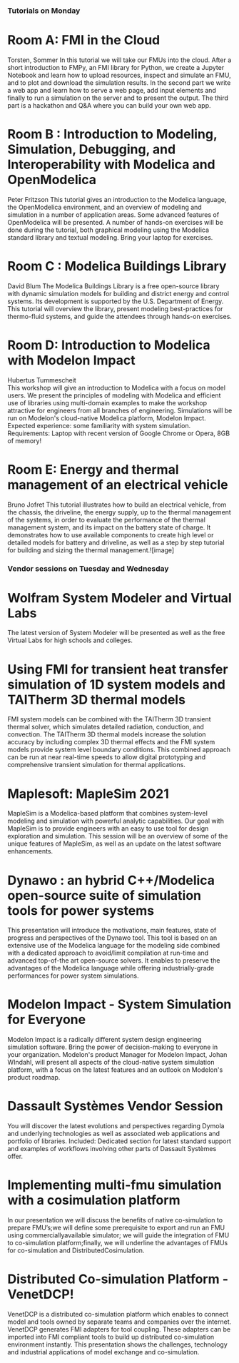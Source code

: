

### Tutorials on Monday

# Room A: FMI in the Cloud
Torsten, Sommer
In this tutorial we will take our FMUs into the cloud. After a short introduction to FMPy, an FMI library for Python, we create a Jupyter Notebook and learn how to upload resources, inspect and simulate an FMU, and to plot and download the simulation results. In the second part we write a web app and learn how to serve a web page, add input elements and finally to run a simulation on the server and to present the output. The third part is a hackathon and Q&A where you can build your own web app.

# Room B : Introduction to Modeling, Simulation, Debugging, and Interoperability with Modelica and OpenModelica 
Peter Fritzson
This tutorial gives an introduction to the Modelica language, the OpenModelica environment, and an overview of modeling and simulation in a number of application areas. Some advanced features of OpenModelica will be presented. A number of hands-on exercises will be done during the tutorial, both graphical modeling using the Modelica standard library and textual modeling. Bring your laptop for exercises.

# Room C : Modelica Buildings Library
David Blum
The Modelica Buildings Library is a free open-source library with dynamic simulation models for building and district energy and control systems.  Its development is supported by the U.S. Department of Energy.  This tutorial will overview the library, present modeling best-practices for thermo-fluid systems, and guide the attendees through hands-on exercises.

# Room D: Introduction to Modelica with Modelon Impact
Hubertus Tummescheit	
This workshop will give an introduction to Modelica with a focus on model users. We present the principles of modeling with Modelica and efficient use of libraries using multi-domain examples to make the workshop attractive for engineers from all branches of engineering. Simulations will be run on Modelon's cloud-native Modelica platform, Modelon Impact. Expected experience: some familiarity with system simulation. Requirements: Laptop with recent version of Google Chrome or Opera, 8GB of memory!


# Room E: Energy and thermal management of an electrical vehicle
Bruno Jofret
This tutorial illustrates how to build an electrical vehicle, from the chassis, the driveline, the energy supply, up to the thermal management of the systems, in order to evaluate the performance of the thermal management system, and its impact on the battery state of charge. It demonstrates how to use available components to create high level or detailed models for battery and driveline, as well as a step by step tutorial for building and sizing the thermal management.![image]


### Vendor sessions on Tuesday and Wednesday

# Wolfram System Modeler and Virtual Labs
The latest version of System Modeler will be presented as well as the free Virtual Labs for high schools and colleges.


# Using FMI for transient heat transfer simulation of 1D system models and TAITherm 3D thermal models
FMI system models can be combined with the TAITherm 3D transient thermal solver, which simulates detailed radiation, conduction, and convection.  The TAITherm 3D thermal models increase the solution accuracy by including complex 3D thermal effects and the FMI system models provide system level boundary conditions.  This combined approach can be run at near real-time speeds to allow digital prototyping and comprehensive transient simulation for thermal applications.

# Maplesoft: MapleSim 2021
MapleSim is a Modelica-based platform that combines system-level modeling and simulation with powerful analytic capabilities. Our goal with MapleSim is to provide engineers with an easy to use tool for design exploration and simulation. This session will be an overview of some of the unique features of MapleSim, as well as an update on the latest software enhancements.

# Dynawo : an hybrid C++/Modelica open-source suite of simulation tools for power systems
This presentation will introduce the motivations, main features, state of progress and perspectives of the Dynawo tool. This tool is based on an extensive use of the Modelica language for the modeling side combined with a dedicated approach to avoid/limit compilation at run-time and advanced top-of-the art open-source solvers. It enables to preserve the advantages of the Modelica language while offering industrially-grade performances for power system simulations.

# Modelon Impact - System Simulation for Everyone
Modelon Impact is a radically different system design engineering simulation software. Bring the power of decision-making to everyone in your organization. Modelon's product Manager for Modelon Impact, Johan WIndahl, will present all aspects of the cloud-native system simulation platform, with a focus on the latest features and an outlook on Modelon's product roadmap.

# Dassault Systèmes Vendor Session
You will discover the latest evolutions and perspectives regarding Dymola and underlying technologies as well as associated web applications and portfolio of libraries. Included: Dedicated section for latest standard support and examples of workflows involving other parts of Dassault Systèmes offer.

# Implementing multi-fmu simulation with a cosimulation platform
In our presentation we will discuss the benefits of native co-simulation to prepare FMU’s;we will define some prerequisite to export and run an FMU using commerciallyavailable simulator; we will guide the integration of FMU to co-simulation platform;finally, we will underline the advantages of FMUs for co-simulation and DistributedCosimulation.

# Distributed Co-simulation Platform - VenetDCP!
VenetDCP is a distributed co-simulation platform which enables to connect model and tools owned by separate teams and companies over the internet. VenetDCP generates FMI adapters for tool coupling. These adapters can be imported into FMI compliant tools to build up distributed co-simulation environment instantly. This presentation shows the challenges, technology and industrial applications of model exchange and co-simulation.






